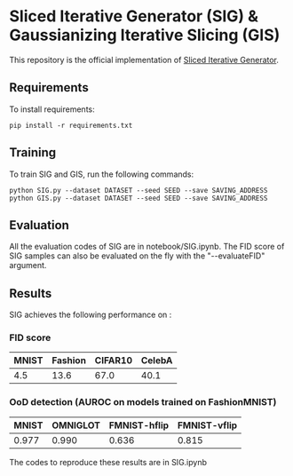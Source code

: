 # Sliced Iterative Generator (SIG) & Gaussianizing Iterative Slicing (GIS)

This repository is the official implementation of [Sliced Iterative Generator](https://arxiv.org/abs/2007.00674). 

## Requirements

To install requirements:

```setup
pip install -r requirements.txt
```

## Training

To train SIG and GIS, run the following commands:

```train
python SIG.py --dataset DATASET --seed SEED --save SAVING_ADDRESS   
python GIS.py --dataset DATASET --seed SEED --save SAVING_ADDRESS
```

## Evaluation

All the evaluation codes of SIG are in notebook/SIG.ipynb.
The FID score of SIG samples can also be evaluated on the fly with the "--evaluateFID" argument. 


## Results

SIG achieves the following performance on :

### FID score

|       MNIST       |      Fashion      |      CIFAR10      |       CelebA      |
| ----------------- | ----------------- | ----------------- | ----------------- |
|        4.5        |       13.6        |       67.0        |       40.1        |

### OoD detection (AUROC on models trained on FashionMNIST)

|       MNIST       |      OMNIGLOT     |    FMNIST-hflip   |   FMNIST-vflip    |
| ----------------- | ----------------- | ----------------- | ----------------- |
|       0.977       |       0.990       |       0.636       |       0.815       |

The codes to reproduce these results are in SIG.ipynb
 

